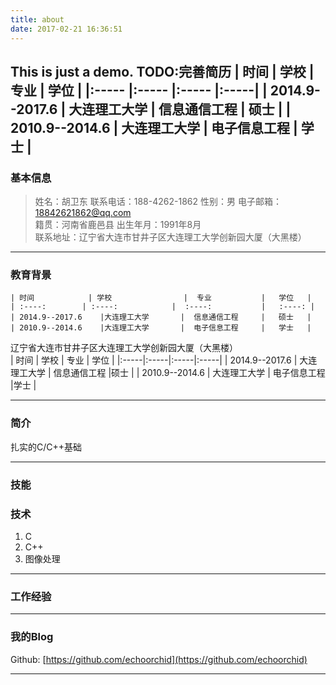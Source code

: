 ```yaml
---
title: about
date: 2017-02-21 16:36:51
---
```

This is just a demo.
TODO:完善简历
| 时间    		 | 学校 		| 专业		   | 学位 |
|:-----			 |:-----		|:-----		   |:-----|
| 2014.9--2017.6 | 大连理工大学 | 信息通信工程 | 硕士 |
| 2010.9--2014.6 | 大连理工大学 | 电子信息工程 | 学士 | 
------

### 基本信息
> 姓名：胡卫东									联系电话：188-4262-1862
> 性别：男										电子邮箱：18842621862@qq.com  
> 籍贯：河南省鹿邑县            				出生年月：1991年8月                     	
> 联系地址：辽宁省大连市甘井子区大连理工大学创新园大厦（大黑楼）       

------

### 教育背景 

	| 时间          	| 学校    			|  专业  			|   学位   |
    | :----:      	| :----:  			|  :----:			|   :----: |
    | 2014.9--2017.6    |大连理工大学       |  信息通信工程     |   硕士   |
    | 2010.9--2014.6    |大连理工大学       |  电子信息工程     |	学士   |
辽宁省大连市甘井子区大连理工大学创新园大厦（大黑楼）	
	 | 时间 | 学校 | 专业 | 学位 |
		|:-----|:-----|:-----|:-----|
| 2014.9--2017.6 | 大连理工大学 | 信息通信工程 |硕士 |
| 2010.9--2014.6 | 大连理工大学 | 电子信息工程 |学士 | 



-------

### 简介 

扎实的C/C++基础

------

### 技能 


### 技术 

1. C
2. C++
3. 图像处理

------

### 工作经验 


------

### 我的Blog 

Github: [https://github.com/echoorchid](https://github.com/echoorchid)  

------
